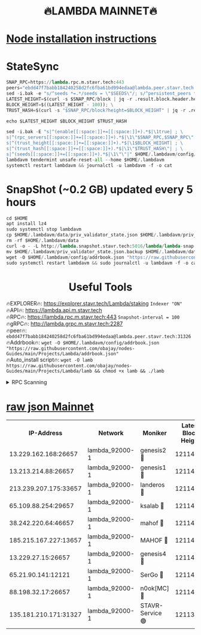 <h1 align="center"> 🔥LAMBDA MAINNET🔥</h1>


[Node installation instructions](https://github.com/obajay/nodes-Guides/tree/main/Projects/Lambda)
=


# StateSync
```python
SNAP_RPC=https://lambda.rpc.m.stavr.tech:443
peers="ebdd47f7babb184240258d2fc6fba61bd994edaa@lambda.peer.stavr.tech:31326" 
sed -i.bak -e "s/^seeds *=.*/seeds = \"$SEEDS\"/; s/^persistent_peers *=.*/persistent_peers = \"$PEERS\"/" $HOME/.lambdavm/config/config.toml
LATEST_HEIGHT=$(curl -s $SNAP_RPC/block | jq -r .result.block.header.height); \
BLOCK_HEIGHT=$((LATEST_HEIGHT - 100)); \
TRUST_HASH=$(curl -s "$SNAP_RPC/block?height=$BLOCK_HEIGHT" | jq -r .result.block_id.hash)

echo $LATEST_HEIGHT $BLOCK_HEIGHT $TRUST_HASH

sed -i.bak -E "s|^(enable[[:space:]]+=[[:space:]]+).*$|\1true| ; \
s|^(rpc_servers[[:space:]]+=[[:space:]]+).*$|\1\"$SNAP_RPC,$SNAP_RPC\"| ; \
s|^(trust_height[[:space:]]+=[[:space:]]+).*$|\1$BLOCK_HEIGHT| ; \
s|^(trust_hash[[:space:]]+=[[:space:]]+).*$|\1\"$TRUST_HASH\"| ; \
s|^(seeds[[:space:]]+=[[:space:]]+).*$|\1\"\"|" $HOME/.lambdavm/config/config.toml
lambdavm tendermint unsafe-reset-all --home $HOME/.lambdavm
systemctl restart lambdavm && journalctl -u lambdavm -f -o cat

```
# SnapShot (~0.2 GB) updated every 5 hours
```python
cd $HOME
apt install lz4
sudo systemctl stop lambdavm
cp $HOME/.lambdavm/data/priv_validator_state.json $HOME/.lambdavm/priv_validator_state.json.backup
rm -rf $HOME/.lambdavm/data
curl -o - -L http://lambda.snapshot.stavr.tech:5016/lambda/lambda-snap.tar.lz4 | lz4 -c -d - | tar -x -C $HOME/.lambdavm --strip-components 2
mv $HOME/.lambdavm/priv_validator_state.json.backup $HOME/.lambdavm/data/priv_validator_state.json
wget -O $HOME/.lambdavm/config/addrbook.json "https://raw.githubusercontent.com/obajay/nodes-Guides/main/Projects/Lambda/addrbook.json"
sudo systemctl restart lambdavm && sudo journalctl -u lambdavm -f -o cat
```
 <h1 align="center"> Useful Tools</h1>

🔥EXPLORER🔥:      https://explorer.stavr.tech/Lambda/staking	        `Indexer "ON"` \
🔥API🔥: 			 		 https://lambda.api.m.stavr.tech \
🔥RPC🔥:           https://lambda.rpc.m.stavr.tech:443	              `Snapshot-interval = 100` \
🔥gRPC🔥:          http://lambda.grpc.m.stavr.tech:2287 \
🔥peer🔥:					 `ebdd47f7babb184240258d2fc6fba61bd994edaa@lambda.peer.stavr.tech:31326` \
🔥Addrbook🔥:    ```wget -O $HOME/.lambdavm/config/addrbook.json "https://raw.githubusercontent.com/obajay/nodes-Guides/main/Projects/Lambda/addrbook.json"``` \
🔥Auto_install script🔥: ```wget -O lamb https://raw.githubusercontent.com/obajay/nodes-Guides/main/Projects/Lambda/lamb && chmod +x lamb && ./lamb```


<details>
<summary>RPC Scanning</summary>

<h2 align="center"> We scan nodes in real time every 4 hours. And we provide the final result of RPC endpoints.
We cannot influence the operation of these nodes in any way. </h2>


```python
If Voting Power is higher than 0 --> then the Node is a validator of the network and may be subject to attack and be a potential threat to the chain.
```
```python
We marked such validators with a red symbol
```

</details>

[raw json Mainnet](https://rpc-check.lambm.stavr.tech/lambm/rpc-lambm-result.json)
=


<table><tr><th>IP-Address</th><th>Network</th><th>Moniker</th><th>Latest Block Height</th><th>Earliest Block Height</th><th>Catching Up</th><th>Tx Index</th><th>Voting Power</th><th>Scan Time</th></tr><tr><td>13.229.162.168:26657</td><td>lambda_92000-1</td><td>genesis2 🔴</td><td>12114887</td><td>1</td><td>False</td><td>on</td><td>15419054</td><td>2024-03-09T20:50:46.522285827UTC</td></tr><tr><td>13.213.214.88:26657</td><td>lambda_92000-1</td><td>genesis1 🔴</td><td>12114888</td><td>1</td><td>False</td><td>on</td><td>737835</td><td>2024-03-09T20:50:51.273474626UTC</td></tr><tr><td>213.239.207.175:33657</td><td>lambda_92000-1</td><td>landeros 🔴</td><td>12114886</td><td>8136001</td><td>False</td><td>off</td><td>1978862</td><td>2024-03-09T20:50:39.188667218UTC</td></tr><tr><td>65.109.88.254:29657</td><td>lambda_92000-1</td><td>ksalab 🔴</td><td>12114889</td><td>8715001</td><td>False</td><td>on</td><td>510465</td><td>2024-03-09T20:50:55.968132277UTC</td></tr><tr><td>38.242.220.64:46657</td><td>lambda_92000-1</td><td>mahof 🔴</td><td>12114889</td><td>10131001</td><td>False</td><td>off</td><td>770350</td><td>2024-03-09T20:51:00.668408811UTC</td></tr><tr><td>185.215.167.227:13657</td><td>lambda_92000-1</td><td>MAHOF 🔴</td><td>12114888</td><td>10134001</td><td>False</td><td>on</td><td>2051510</td><td>2024-03-09T20:50:50.081669742UTC</td></tr><tr><td>13.229.27.15:26657</td><td>lambda_92000-1</td><td>genesis4 🔴</td><td>12114888</td><td>11043001</td><td>False</td><td>on</td><td>9577262</td><td>2024-03-09T20:50:49.778158329UTC</td></tr><tr><td>65.21.90.141:12121</td><td>lambda_92000-1</td><td>SerGo 🔴</td><td>12114889</td><td>12014889</td><td>False</td><td>off</td><td>10618491</td><td>2024-03-09T20:51:00.386709248UTC</td></tr><tr><td>88.198.32.17:26657</td><td>lambda_92000-1</td><td>n0ok[MC] 🔴</td><td>12114889</td><td>12014889</td><td>False</td><td>off</td><td>1578630</td><td>2024-03-09T20:51:02.934226104UTC</td></tr><tr><td>135.181.210.171:31327</td><td>lambda_92000-1</td><td>STAVR-Service 🟢</td><td>12113210</td><td>12111501</td><td>False</td><td>on</td><td>0</td><td>2024-03-09T20:50:55.636091127UTC</td></tr></table>
